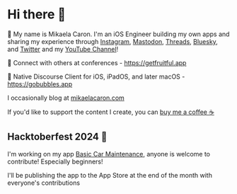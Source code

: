  # Hi there 👋

🦄 My name is Mikaela Caron. I'm an iOS Engineer building my own apps and sharing my experience through [Instagram](https://instagram.com/mikaelacaron), [Mastodon](https://swiftdevs.space/@mikaelacaron), [Threads](https://threads.net/@mikaelacaron), [Bluesky](https://bsky.app/profile/mikaelacaron.com), and [Twitter](https://twitter.com/mikaela__caron) and my [YouTube Channel](https://www.youtube.com/c/@MikaelaCaron)!


🍎 Connect with others at conferences - https://getfruitful.app

🫧 Native Discourse Client for iOS, iPadOS, and later macOS - https://gobubbles.app

I occasionally blog at [mikaelacaron.com](https://mikaelacaron.com)

If you'd like to support the content I create, you can [buy me a coffee ☕️](https://www.buymeacoffee.com/mikaelacaron)
<br/>

## Hacktoberfest 2024 🎃

I'm working on my app [Basic Car Maintenance](https://github.com/mikaelacaron/Basic-Car-Maintenance), anyone is welcome to contribute! Especially beginners!

I'll be publishing the app to the App Store at the end of the month with everyone's contributions
